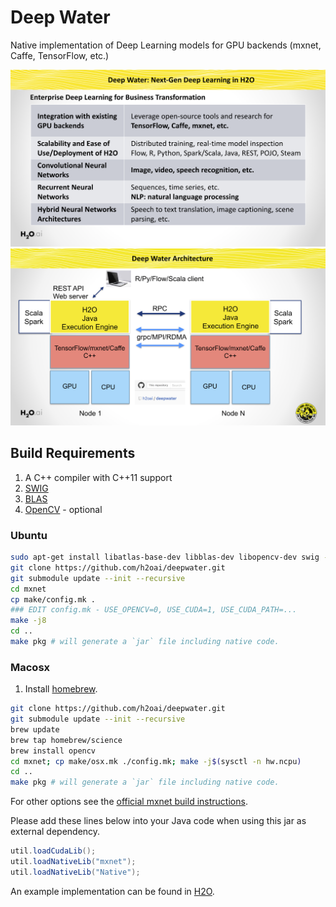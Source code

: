 # Deep Water

Native implementation of Deep Learning models for GPU backends (mxnet, Caffe, TensorFlow, etc.)

![architecture](./architecture/roadmap.png "Deep Water Roadmap")
![architecture](./architecture/overview.png "Deep Water High-Level Architecture")

## Build Requirements

1. A C++ compiler with C++11 support
1. [SWIG](http://www.swig.org/)
1. [BLAS](http://www.netlib.org/blas/)
1. [OpenCV](http://opencv.org) - optional

### Ubuntu

```bash
sudo apt-get install libatlas-base-dev libblas-dev libopencv-dev swig -y
git clone https://github.com/h2oai/deepwater.git
git submodule update --init --recursive
cd mxnet
cp make/config.mk .
### EDIT config.mk - USE_OPENCV=0, USE_CUDA=1, USE_CUDA_PATH=...
make -j8
cd ..
make pkg # will generate a `jar` file including native code.
```

### Macosx

1. Install [homebrew](http://brew.sh).
```bash
git clone https://github.com/h2oai/deepwater.git
git submodule update --init --recursive
brew update
brew tap homebrew/science
brew install opencv
cd mxnet; cp make/osx.mk ./config.mk; make -j$(sysctl -n hw.ncpu)
cd ..
make pkg # will generate a `jar` file including native code.
```
For other options see the [official mxnet build instructions](http://mxnet.readthedocs.io/en/latest/how_to/build.html#building-on-osx).

Please add these lines below into your Java code when using this jar as external dependency.

```Java
util.loadCudaLib();
util.loadNativeLib("mxnet");
util.loadNativeLib("Native");
```

An example implementation can be found in [H2O](https://github.com/h2oai/h2o-3/blob/deepwater/h2o-algos/src/test/java/hex/deepwater/DeepWaterTest.java).
